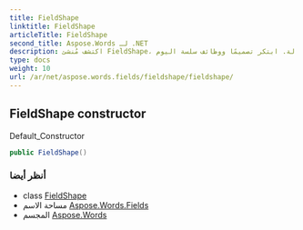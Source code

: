 ```yaml
---
title: FieldShape
linktitle: FieldShape
articleTitle: FieldShape
second_title: Aspose.Words لـ .NET
description: اكتشف مُنشئ FieldShape، الحل الأمثل لإنشاء أشكال فعّالة. ابتكر تصميمًا ووظائف سلسة اليوم!
type: docs
weight: 10
url: /ar/net/aspose.words.fields/fieldshape/fieldshape/
---
```

## FieldShape constructor

Default_Constructor

```csharp
public FieldShape()
```

### أنظر أيضا

* class [FieldShape](../)
* مساحة الاسم [Aspose.Words.Fields](../../../aspose.words.fields/)
* المجسم [Aspose.Words](../../../)
